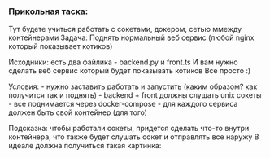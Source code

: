 
### Прикольная таска:
Тут будете учиться работать с сокетами, докером, сетью ммежду контейнерами 
Задача: Поднять нормальный веб сервис (любой nginx который показывает котиков)

Исходники: 
    есть два файлика - backend.py и front.ts
    И вам нужно сделать веб сервис который будет показывать котиков
    Все просто :)

Условия: 
    - нужно заставить работать и запустить (каким образом? как получится так и поднять)
    - backend + front должны слушать unix сокеты
    - все поднимается через docker-compose
    - для каждого сервиса должен быть свой контейнер (для того)

Подсказка: чтобы работали сокеты, придется сделать что-то внутри контейнера, что также будет слушать сокет и отправлять все наружу
В идеале должна получиться такая картинка: 
